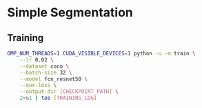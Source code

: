 # Simple Segmentation

## Training

```sh
OMP_NUM_THREADS=1 CUDA_VISIBLE_DEVICES=1 python -u -m train \
    --lr 0.02 \
    --dataset coco \
    --batch-size 32 \
    --model fcn_resnet50 \
    --aux-loss \
    --output-dir [CHECKPOINT_PATH] \
    2>&1 | tee [TRAINING_LOG]
```

